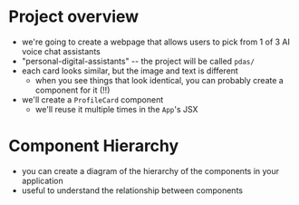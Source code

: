 # Project overview

- we're going to create a webpage that allows users to pick from 1 of 3 AI voice chat assistants
- "personal-digital-assistants" -- the project will be called `pdas/`
- each card looks similar, but the image and text is different
  - when you see things that look identical, you can probably create a component for it (!!)
- we'll create a `ProfileCard` component
  - we'll reuse it multiple times in the `App`'s JSX

# Component Hierarchy

- you can create a diagram of the hierarchy of the components in your application
- useful to understand the relationship between components
